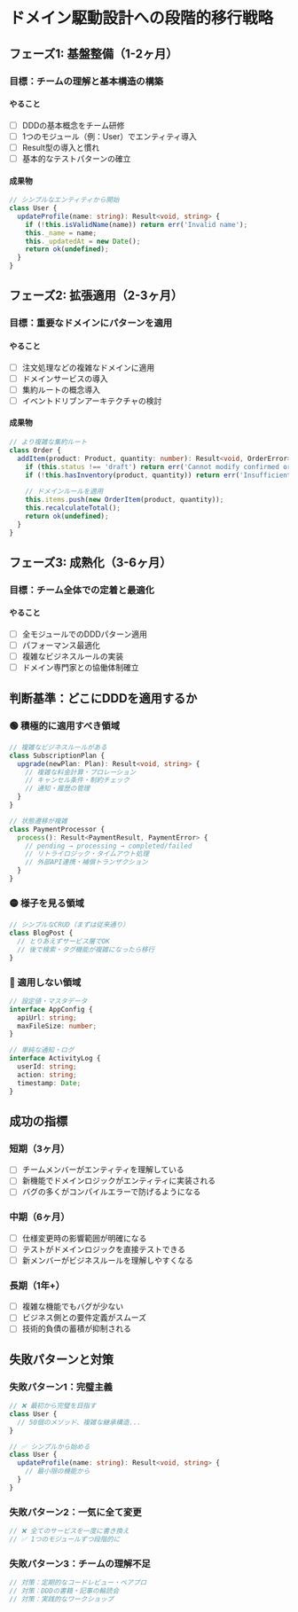 # ドメイン駆動設計への段階的移行戦略

## フェーズ1: 基盤整備（1-2ヶ月）
### 目標：チームの理解と基本構造の構築

#### やること
- [ ] DDDの基本概念をチーム研修
- [ ] 1つのモジュール（例：User）でエンティティ導入
- [ ] Result型の導入と慣れ
- [ ] 基本的なテストパターンの確立

#### 成果物
```typescript
// シンプルなエンティティから開始
class User {
  updateProfile(name: string): Result<void, string> {
    if (!this.isValidName(name)) return err('Invalid name');
    this._name = name;
    this._updatedAt = new Date();
    return ok(undefined);
  }
}
```

## フェーズ2: 拡張適用（2-3ヶ月）
### 目標：重要なドメインにパターンを適用

#### やること
- [ ] 注文処理などの複雑なドメインに適用
- [ ] ドメインサービスの導入
- [ ] 集約ルートの概念導入
- [ ] イベントドリブンアーキテクチャの検討

#### 成果物
```typescript
// より複雑な集約ルート
class Order {
  addItem(product: Product, quantity: number): Result<void, OrderError> {
    if (this.status !== 'draft') return err('Cannot modify confirmed order');
    if (!this.hasInventory(product, quantity)) return err('Insufficient inventory');
    
    // ドメインルールを適用
    this.items.push(new OrderItem(product, quantity));
    this.recalculateTotal();
    return ok(undefined);
  }
}
```

## フェーズ3: 成熟化（3-6ヶ月）
### 目標：チーム全体での定着と最適化

#### やること
- [ ] 全モジュールでのDDDパターン適用
- [ ] パフォーマンス最適化
- [ ] 複雑なビジネスルールの実装
- [ ] ドメイン専門家との協働体制確立

## 判断基準：どこにDDDを適用するか

### 🟢 積極的に適用すべき領域
```typescript
// 複雑なビジネスルールがある
class SubscriptionPlan {
  upgrade(newPlan: Plan): Result<void, string> {
    // 複雑な料金計算・プロレーション
    // キャンセル条件・制約チェック
    // 通知・履歴の管理
  }
}

// 状態遷移が複雑
class PaymentProcessor {
  process(): Result<PaymentResult, PaymentError> {
    // pending → processing → completed/failed
    // リトライロジック・タイムアウト処理
    // 外部API連携・補償トランザクション
  }
}
```

### 🟡 様子を見る領域
```typescript
// シンプルなCRUD（まずは従来通り）
class BlogPost {
  // とりあえずサービス層でOK
  // 後で検索・タグ機能が複雑になったら移行
}
```

### 🔴 適用しない領域
```typescript
// 設定値・マスタデータ
interface AppConfig {
  apiUrl: string;
  maxFileSize: number;
}

// 単純な通知・ログ
interface ActivityLog {
  userId: string;
  action: string;
  timestamp: Date;
}
```

## 成功の指標

### 短期（3ヶ月）
- [ ] チームメンバーがエンティティを理解している
- [ ] 新機能でドメインロジックがエンティティに実装される
- [ ] バグの多くがコンパイルエラーで防げるようになる

### 中期（6ヶ月）
- [ ] 仕様変更時の影響範囲が明確になる
- [ ] テストがドメインロジックを直接テストできる
- [ ] 新メンバーがビジネスルールを理解しやすくなる

### 長期（1年+）
- [ ] 複雑な機能でもバグが少ない
- [ ] ビジネス側との要件定義がスムーズ
- [ ] 技術的負債の蓄積が抑制される

## 失敗パターンと対策

### 失敗パターン1：完璧主義
```typescript
// ❌ 最初から完璧を目指す
class User {
  // 50個のメソッド、複雑な継承構造...
}

// ✅ シンプルから始める
class User {
  updateProfile(name: string): Result<void, string> {
    // 最小限の機能から
  }
}
```

### 失敗パターン2：一気に全て変更
```typescript
// ❌ 全てのサービスを一度に書き換え
// ✅ 1つのモジュールずつ段階的に
```

### 失敗パターン3：チームの理解不足
```typescript
// 対策：定期的なコードレビュー・ペアプロ
// 対策：DDDの書籍・記事の輪読会
// 対策：実践的なワークショップ
```